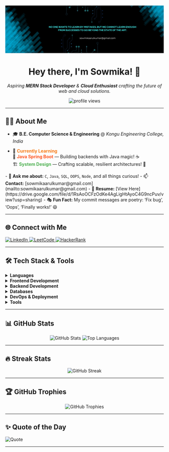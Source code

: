 ![Logo](linkedin2.png)

<h1 align="center">Hey there, I'm Sowmika! 👋</h1>
<p align="center">
  <em>Aspiring <b>MERN Stack Developer</b> & <b>Cloud Enthusiast</b> crafting the future of web and cloud solutions.</em>
</p>

<p align="center">
  <img src="https://komarev.com/ghpvc/?username=Sowmika-Arul&style=for-the-badge" alt="profile views"/>
</p>

---

## 👩‍💻 About Me

- 🎓 <b>B.E. Computer Science & Engineering</b> @ *Kongu Engineering College, India*
- <p>
  🌱 <b style="color:#F77B17;">Currently Learning</b>  
  <br> 
  🚀 <span style="color:#ff5722; font-weight:bold;">Java Spring Boot</span> — Building backends with Java magic! ☕  
  <br> 
  🏗️ <span style="color:#4CAF50; font-weight:bold;">System Design</span> — Crafting scalable, resilient architectures! 📐
</p>
- 💬 <b>Ask me about:</b> <code>C</code>, <code>Java</code>, <code>SQL</code>, <code>OOPS</code>, <code>Node</code>, and all things curious!
- 📫 <b>Contact:</b> [sowmikaarulkumar@gmail.com](mailto:sowmikaarulkumar@gmail.com)
- 📄 <b>Resume:</b> [View Here](https://drive.google.com/file/d/1RsAoOCFzOdKe4AgLigHtAyoC4G9ncPuv/view?usp=sharing)
- 🎭 <b>Fun Fact:</b> My commit messages are poetry: ‘Fix bug’, ‘Oops’, ‘Finally works!’ 😄

---

## 🌐 Connect with Me

<p>
  <a href="https://www.linkedin.com/in/sowmika-arulkumar">
    <img src="https://img.shields.io/badge/LinkedIn-%230077B5.svg?style=for-the-badge&logo=linkedin&logoColor=white" alt="LinkedIn"/>
  </a>
  <a href="https://www.leetcode.com/u/Sowmika_1104/">
    <img src="https://img.shields.io/badge/LeetCode-000000?style=for-the-badge&logo=LeetCode&logoColor=%23d16c06" alt="LeetCode"/>
  </a>
  <a href="https://www.hackerrank.com/profile/sowmikaa_22cse">
    <img src="https://img.shields.io/badge/HackerRank-2EC866?style=for-the-badge&logo=HackerRank&logoColor=white" alt="HackerRank"/>
  </a>
</p>

---

## 🛠️ Tech Stack & Tools

<details>
  <summary><b>Languages</b></summary>
  
  ![C](https://img.shields.io/badge/C-%2300599C.svg?style=for-the-badge&logo=c&logoColor=white)
  ![Java](https://img.shields.io/badge/Java-%23ED8B00.svg?style=for-the-badge&logo=openjdk&logoColor=white)
  ![SQL](https://img.shields.io/badge/SQL-336791?style=for-the-badge&logo=postgresql&logoColor=white)
</details>

<details>
  <summary><b>Frontend Development</b></summary>
  
  ![HTML5](https://img.shields.io/badge/HTML5-%23E34F26.svg?style=for-the-badge&logo=html5&logoColor=white)
  ![JavaScript](https://img.shields.io/badge/JavaScript-%23323330.svg?style=for-the-badge&logo=javascript&logoColor=%23F7DF1E)
  ![React](https://img.shields.io/badge/React-%2320232a.svg?style=for-the-badge&logo=react&logoColor=%2361DAFB)
  ![Bootstrap](https://img.shields.io/badge/Bootstrap-%238511FA.svg?style=for-the-badge&logo=bootstrap&logoColor=white)
  ![TailwindCSS](https://img.shields.io/badge/TailwindCSS-%2338B2AC.svg?style=for-the-badge&logo=tailwind-css&logoColor=white)
  ![Vite](https://img.shields.io/badge/Vite-%23646CFF.svg?style=for-the-badge&logo=vite&logoColor=white)
</details>

<details>
  <summary><b>Backend Development</b></summary>
  
  ![NodeJS](https://img.shields.io/badge/Node.js-6DA55F?style=for-the-badge&logo=node.js&logoColor=white)
  ![Express.js](https://img.shields.io/badge/Express.js-%23404d59.svg?style=for-the-badge&logo=express&logoColor=%2361DAFB)
  ![Flask](https://img.shields.io/badge/Flask-%23000.svg?style=for-the-badge&logo=flask&logoColor=white)
  ![JWT](https://img.shields.io/badge/JWT-black?style=for-the-badge&logo=JSON%20web%20tokens)
</details>

<details>
  <summary><b>Databases</b></summary>
  
  ![MongoDB](https://img.shields.io/badge/MongoDB-%234ea94b.svg?style=for-the-badge&logo=mongodb&logoColor=white)
  ![MySQL](https://img.shields.io/badge/MySQL-%2300000f.svg?style=for-the-badge&logo=mysql&logoColor=white)
</details>

<details>
  <summary><b>DevOps & Deployment</b></summary>
  
  ![Docker](https://img.shields.io/badge/Docker-%230db7ed.svg?style=for-the-badge&logo=docker&logoColor=white)
  ![Postman](https://img.shields.io/badge/Postman-FF6C37?style=for-the-badge&logo=postman&logoColor=white)
  ![Render](https://img.shields.io/badge/Render-46E3B7?style=for-the-badge&logo=render&logoColor=white)
</details>

<details>
  <summary><b>Tools</b></summary>
  
  ![GitHub](https://img.shields.io/badge/GitHub-181717?style=for-the-badge&logo=github&logoColor=white)
  ![Git](https://img.shields.io/badge/Git-F05032?style=for-the-badge&logo=git&logoColor=white)
  ![Canva](https://img.shields.io/badge/Canva-%2300C4CC.svg?style=for-the-badge&logo=canva&logoColor=white)
  ![Power BI](https://img.shields.io/badge/Power%20BI-F2C811?style=for-the-badge&logo=powerbi&logoColor=black)
</details>

---

## 📊 GitHub Stats

<p align="center">
  <img src="https://denvercoder1-github-readme-stats.vercel.app/api?username=Sowmika-Arul&show_icons=true&count_private=true&theme=radical" alt="GitHub Stats"/>
  <img src="https://github-readme-stats.vercel.app/api/top-langs/?username=Sowmika-Arul&theme=gotham&hide_border=false&include_all_commits=true&count_private=true&layout=compact" alt="Top Languages"/>
</p>

---

## 🔥 Streak Stats

<p align="center">
  <img src="https://github-readme-streak-stats.herokuapp.com/?user=Sowmika-Arul&theme=radical" alt="GitHub Streak"/>
</p>

---

## 🏆 GitHub Trophies

<p align="center">
  <img src="https://github-profile-trophy.vercel.app/?username=Sowmika-Arul&theme=radical&no-frame=true&no-bg=true&margin-w=1" alt="GitHub Trophies"/>
</p>

---


## ✨ Quote of the Day

![Quote](https://quotes-github-readme.vercel.app/api?type=horizontal&theme=radical)

---

